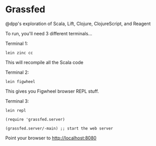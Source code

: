 # Grassfed

@dpp's exploration of Scala, Lift, Clojure, ClojureScript, and Reagent

To run, you'll need 3 different terminals...

Terminal 1:

```
lein zinc cc
```

This will recompile all the Scala code

Terminal 2:

```
lein figwheel
```

This gives you Figwheel browser REPL stuff.

Terminal 3:

```
lein repl

(require 'grassfed.server)

(grassfed.server/-main) ;; start the web server
```

Point your browser to [http://localhost:8080](http://localhost:8080)


